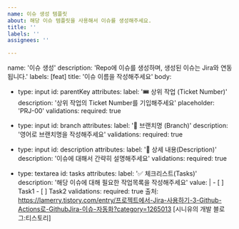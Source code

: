 ```yaml
---
name: 이슈 생성 템플릿
about: 해당 이슈 템플릿을 사용해서 이슈를 생성해주세요.
title: ''
labels: ''
assignees: ''

---
```


name: '이슈 생성'
description: 'Repo에 이슈를 생성하며, 생성된 이슈는 Jira와 연동됩니다.'
labels: [feat]
title: '이슈 이름을 작성해주세요'
body:
  - type: input
    id: parentKey
    attributes:
      label: '🎟️ 상위 작업 (Ticket Number)'
      description: '상위 작업의 Ticket Number를 기입해주세요'
      placeholder: 'PRJ-00'
    validations:
      required: true

  - type: input
    id: branch
    attributes:
      label: '🌳 브랜치명 (Branch)'
      description: '영어로 브랜치명을 작성해주세요'
    validations:
      required: true
      
  - type: input
    id: description
    attributes:
      label: '📝 상세 내용(Description)'
      description: '이슈에 대해서 간략히 설명해주세요'
    validations:
      required: true

  - type: textarea
    id: tasks
    attributes:
      label: '✅ 체크리스트(Tasks)'
      description: '해당 이슈에 대해 필요한 작업목록을 작성해주세요'
      value: |
        - [ ] Task1
        - [ ] Task2
    validations:
      required: true
출처: https://lamerry.tistory.com/entry/프로젝트에서-Jira-사용하기-3-Github-Actions로-GithubJira-이슈-자동화?category=1265013 [시니유의 개발 블로그:티스토리]
